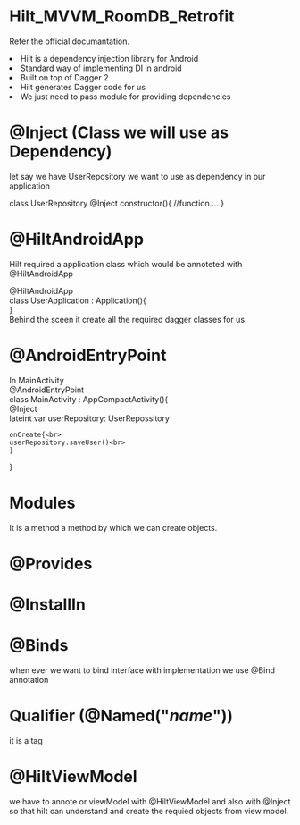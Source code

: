 # Hilt_MVVM_RoomDB_Retrofit
Refer the official documantation.

<li>Hilt is a dependency injection library for Android</li>
<li>Standard way of implementing DI in android</li>
<li>Built on top of Dagger 2</li>
<li> Hilt generates Dagger code for us</li>
<li>We just need to pass module for providing dependencies</li>

# @Inject (Class we will use as Dependency)
let say we have UserRepository we want to use as dependency in our application
<br>

class UserRepository @Inject constructor(){
//function....
}

# @HiltAndroidApp

Hilt required a application class which would be annoteted with @HiltAndroidApp


@HiltAndroidApp<br>
class UserApplication : Application(){
<br>
}
<br>
Behind the sceen it create all the required dagger classes for us

# @AndroidEntryPoint

In MainActivity
<br>
@AndroidEntryPoint<br>
class MainActivity : AppCompactActivity(){
<br>
    @Inject<br>
    lateint var userRepository: UserRepossitory<br>
    
    onCreate{<br>
    userRepository.saveUser()<br>
    }
}

# Modules
It is a method a method by which we can create objects.


# @Provides

# @InstallIn

# @Binds
when ever we want to bind interface with implementation we use @Bind annotation

# Qualifier (@Named("_name_"))
it is a tag 

# @HiltViewModel
we have to annote or viewModel with @HiltViewModel and also with @Inject so that hilt can understand and create the requied objects from view model.




